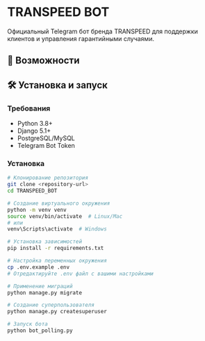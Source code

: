 # TRANSPEED BOT

Официальный Telegram бот бренда TRANSPEED для поддержки клиентов и управления гарантийными случаями.

## 🚀 Возможности

## 🛠️ Установка и запуск

### Требования
- Python 3.8+
- Django 5.1+
- PostgreSQL/MySQL
- Telegram Bot Token

### Установка
```bash
# Клонирование репозитория
git clone <repository-url>
cd TRANSPEED_BOT

# Создание виртуального окружения
python -m venv venv
source venv/bin/activate  # Linux/Mac
# или
venv\Scripts\activate  # Windows

# Установка зависимостей
pip install -r requirements.txt

# Настройка переменных окружения
cp .env.example .env
# Отредактируйте .env файл с вашими настройками

# Применение миграций
python manage.py migrate

# Создание суперпользователя
python manage.py createsuperuser

# Запуск бота
python bot_polling.py
```
